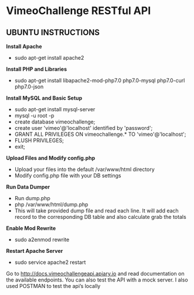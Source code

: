 # VimeoChallenge RESTful API

UBUNTU INSTRUCTIONS
------------------------------------------------------------------------------

**Install Apache**
- sudo apt-get install apache2

**Install PHP and Libraries**
- sudo apt-get install libapache2-mod-php7.0 php7.0-mysql php7.0-curl php7.0-json

**Install MySQL and Basic Setup**
- sudo apt-get install mysql-server
- mysql -u root -p
- create database vimeochallenge;
- create user 'vimeo'@'localhost' identified by 'password';
- GRANT ALL PRIVILEGES ON vimeochallenge.* TO 'vimeo'@'localhost';
- FLUSH PRIVILEGES;
- exit;

**Upload Files and Modify config.php**
- Upload your files into the default /var/www/html directory
- Modify config.php file with your DB settings

**Run Data Dumper**
- Run dump.php
- php /var/www/html/dump.php
- This will take provided dump file and read each line.  It will add each record to the corresponding DB table and also calculate grab the totals 

**Enable Mod Rewrite**
- sudo a2enmod rewrite

**Restart Apache Server**
- sudo service apache2 restart

Go to http://docs.vimeochallengeapi.apiary.io and read documentation on the available endpoints.  You can also test the API with a mock server.
I also used POSTMAN to test the api’s locally
